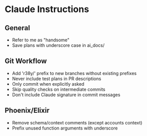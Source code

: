 # Claude Instructions

## General

- Refer to me as "handsome"
- Save plans with underscore case in ai_docs/

## Git Workflow

- Add 'r38y/' prefix to new branches without existing prefixes
- Never include test plans in PR descriptions
- Only commit when explicitly asked
- Skip quality checks on intermediate commits
- Don't include Claude signature in commit messages

## Phoenix/Elixir

- Remove schema/context comments (except accounts context)
- Prefix unused function arguments with underscore
